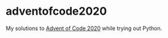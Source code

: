 # adventofcode2020
My solutions to [Advent of Code 2020](https://adventofcode.com/2020) while trying out Python.
